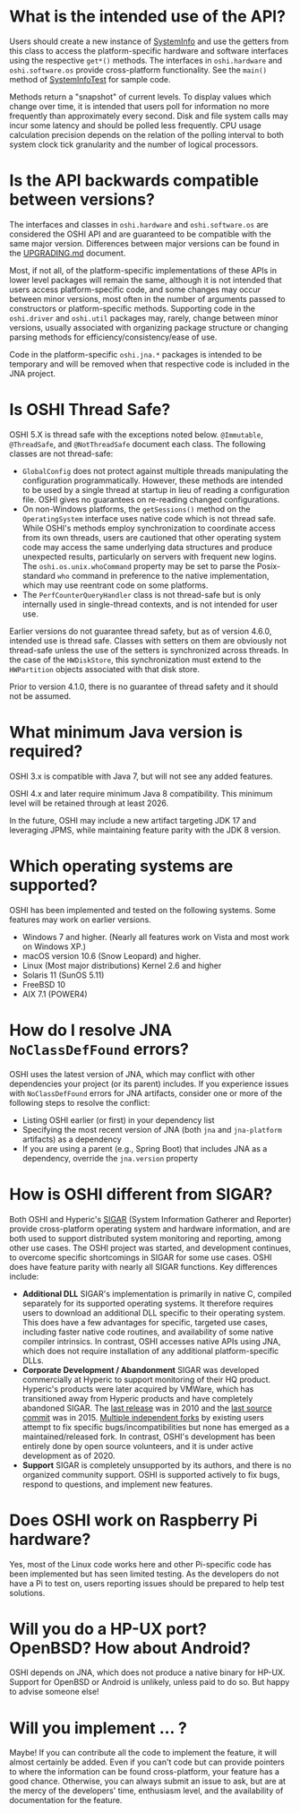 What is the intended use of the API?
========
Users should create a new instance of [SystemInfo](https://oshi.github.io/oshi/apidocs/oshi/SystemInfo.html) and use the getters from this class to access the platform-specific hardware and software interfaces using the respective `get*()` methods. The interfaces in `oshi.hardware` and `oshi.software.os` provide cross-platform functionality. See the `main()` method of [SystemInfoTest](https://github.com/oshi/oshi/blob/master/oshi-core/src/test/java/oshi/SystemInfoTest.java) for sample code.

Methods return a "snapshot" of current levels. To display values which change over time, it is intended that users poll for information no more frequently than approximately every second. Disk and file system calls may incur some latency and should be polled less frequently.
CPU usage calculation precision depends on the relation of the polling interval to both system clock tick granularity and the number of logical processors.

Is the API backwards compatible between versions?
========
The interfaces and classes in `oshi.hardware` and `oshi.software.os` are considered the OSHI API and are guaranteed to be compatible with the same major version. Differences between major versions can be found in the [UPGRADING.md](UPGRADING.md) document.  

Most, if not all, of the platform-specific implementations of these APIs in lower level packages will remain the same, although it is not intended that users access platform-specific code, and some changes may occur between minor versions, most often in the number of arguments passed to constructors or platform-specific methods. Supporting code in the `oshi.driver` and `oshi.util` packages may,
rarely, change between minor versions, usually associated with organizing package structure or changing parsing methods for efficiency/consistency/ease of use.

Code in the platform-specific `oshi.jna.*` packages is intended to be temporary and will be removed when that respective code is included in the JNA project.

Is OSHI Thread Safe?
========
OSHI 5.X is thread safe with the exceptions noted below. `@Immutable`, `@ThreadSafe`, and `@NotThreadSafe` document
each class. The following classes are not thread-safe:
 - `GlobalConfig` does not protect against multiple threads manipulating the configuration programmatically.
 However, these methods are intended to be used by a single thread at startup in lieu of reading a configuration file.
 OSHI gives no guarantees on re-reading changed configurations.
 - On non-Windows platforms, the `getSessions()` method on the `OperatingSystem` interface uses native code which is not thread safe. While OSHI's methods employ synchronization to coordinate access from its own threads, users are cautioned that other operating system code may access the same underlying data structures and produce unexpected results, particularly on servers with frequent new logins.
The `oshi.os.unix.whoCommand` property may be set to parse the Posix-standard `who` command in preference to the native implementation,
which may use reentrant code on some platforms.
 - The `PerfCounterQueryHandler` class is not thread-safe but is only internally used in single-thread contexts,
and is not intended for user use.

Earlier versions do not guarantee thread safety, but as of version 4.6.0, intended use is thread safe.
Classes with setters on them are obviously not thread-safe unless the use of the setters is synchronized across threads.
In the case of the `HWDiskStore`, this synchronization must extend to the `HWPartition` objects
associated with that disk store.

Prior to version 4.1.0, there is no guarantee of thread safety and it should not be assumed.

What minimum Java version is required?
========
OSHI 3.x is compatible with Java 7, but will not see any added features.  

OSHI 4.x and later require minimum Java 8 compatibility. This minimum level will be retained through at least 2026.

In the future, OSHI may include a new artifact targeting JDK 17 and leveraging JPMS, while maintaining feature parity with the JDK 8 version.  

Which operating systems are supported?
========
OSHI has been implemented and tested on the following systems.  Some features may work on earlier versions.
* Windows 7 and higher.  (Nearly all features work on Vista and most work on Windows XP.)
* macOS version 10.6 (Snow Leopard) and higher.
* Linux (Most major distributions) Kernel 2.6 and higher
* Solaris 11 (SunOS 5.11) 
* FreeBSD 10 
* AIX 7.1 (POWER4)

How do I resolve JNA `NoClassDefFound` errors?
========
OSHI uses the latest version of JNA, which may conflict with other dependencies your project (or its parent) includes. If you experience issues with `NoClassDefFound` errors for JNA artifacts, consider one or more of the following steps to resolve the conflict:
 - Listing OSHI earlier (or first) in your dependency list 
 - Specifying the most recent version of JNA (both `jna` and `jna-platform` artifacts) as a dependency
 - If you are using a parent (e.g., Spring Boot) that includes JNA as a dependency, override the `jna.version` property 

How is OSHI different from SIGAR?
========
Both OSHI and Hyperic's [SIGAR](https://github.com/hyperic/sigar) (System Information Gatherer and Reporter)
provide cross-platform operating system and hardware information, and are both used to support distributed
system monitoring and reporting, among other use cases. The OSHI project was started, and development
continues, to overcome specific shortcomings in SIGAR for some use cases.  OSHI does have feature parity
with nearly all SIGAR functions. Key differences include:
 - **Additional DLL** SIGAR's implementation is primarily in native C, compiled separately for its supported
operating systems. It therefore requires users to download an additional DLL specific to their operating
system. This does have a few advantages for specific, targeted use cases, including faster native code routines,
and availability of some native compiler intrinsics. In contrast, OSHI accesses native APIs using JNA, which
does not require installation of any additional platform-specific DLLs.
 - **Corporate Development / Abandonment** SIGAR was developed commercially at Hyperic to support monitoring of
their HQ product. Hyperic's products were later acquired by VMWare, which has transitioned away from Hyperic
products and have completely abandoned SIGAR. The [last release](https://github.com/hyperic/sigar/releases/tag/sigar-1.6.4)
was in 2010 and the [last source commit](https://github.com/hyperic/sigar/commit/7a6aefc7fb315fc92445edcb902a787a6f0ddbd9)
was in 2015. [Multiple independent forks](https://github.com/hyperic/sigar/issues/95) by existing users attempt
to fix specific bugs/incompatibilities but none has emerged as a maintained/released fork.  In contrast, OSHI's 
development has been entirely done by open source volunteers, and it is under active development as of 2020.
 - **Support** SIGAR is completely unsupported by its authors, and there is no organized community support.
OSHI is supported actively to fix bugs, respond to questions, and implement new features.

Does OSHI work on Raspberry Pi hardware?
========
Yes, most of the Linux code works here and other Pi-specific code has been implemented but has seen 
limited testing.  As the developers do not have a Pi to test on, users reporting issues should be 
prepared to help test solutions.

Will you do a HP-UX port? OpenBSD? How about Android?
========
OSHI depends on JNA, which does not produce a native binary for HP-UX.  Support for OpenBSD or Android is unlikely, unless paid to do so.  But happy to advise someone else!

Will you implement ... ?
========
Maybe!  If you can contribute all the code to implement the feature, it will almost certainly be added.  Even if you can't code but can provide pointers to where the information can be found cross-platform, your feature has a good chance. Otherwise, you can always submit an issue to ask, but are at the mercy of the developers' time, enthusiasm level, and the availability of documentation for the feature.
